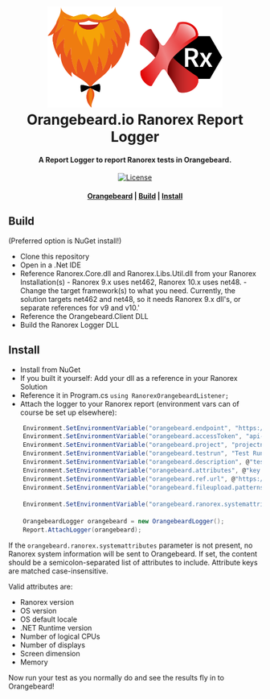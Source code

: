 <h1 align="center">
  <a href="https://github.com/orangebeard-io/Ranorex-Logger">
    <img src="https://raw.githubusercontent.com/orangebeard-io/Ranorex-Logger/master/.github/logo.svg" alt="Orangebeard.io FitNesse TestSystemListener" height="200">
  </a>
  <br>Orangebeard.io Ranorex Report Logger<br>
</h1>

<h4 align="center">A Report Logger to report Ranorex tests in Orangebeard.</h4>

<p align="center">
  <a href="https://github.com/orangebeard-io/Ranorex-Logger/blob/master/LICENSE.txt">
    <img src="https://img.shields.io/github/license/orangebeard-io/Ranorex-Logger?style=flat-square"
      alt="License" />
  </a>
</p>

<div align="center">
  <h4>
    <a href="https://orangebeard.io">Orangebeard</a> |
    <a href="#build">Build</a> |
    <a href="#install">Install</a>
  </h4>
</div>

## Build
(Preferred option is NuGet install!)
 * Clone this repository
 * Open in a .Net IDE
 * Reference Ranorex.Core.dll and Ranorex.Libs.Util.dll from your Ranorex Installation(s) - Ranorex 9.x uses net462, Ranorex 10.x uses net48. - Change the target framework(s) to what you need. Currently, the solution targets net462 and net48, so it needs Ranorex 9.x dll's, or separate references for v9 and v10.'
 * Reference the Orangebeard.Client DLL
 * Build the Ranorex Logger DLL

## Install
 * Install from NuGet
 * If you built it yourself: Add your dll as a reference in your Ranorex Solution
 * Reference it in Program.cs `using RanorexOrangebeardListener;`
 * Attach the logger to your Ranorex report (environment vars can of course be set up elsewhere):
```cs
    Environment.SetEnvironmentVariable("orangebeard.endpoint", "https://your-instance.orangebeard.app");
    Environment.SetEnvironmentVariable("orangebeard.accessToken", "api-token-for-orangebeard");
    Environment.SetEnvironmentVariable("orangebeard.project", "projectname");
    Environment.SetEnvironmentVariable("orangebeard.testrun", "Test Run name");
    Environment.SetEnvironmentVariable("orangebeard.description", @"test run description"); //OPTIONAL
    Environment.SetEnvironmentVariable("orangebeard.attributes", @"key:value;single tag"); //OPTIONAL
    Environment.SetEnvironmentVariable("orangebeard.ref.url", @"https://my-ci-server.net/PRJ/1234"); //OPTIONAL
    Environment.SetEnvironmentVariable("orangebeard.fileupload.patterns", @".*\.txt;.*\.bat"); //OPTIONAL
    
    Environment.SetEnvironmentVariable("orangebeard.ranorex.systemattributes", "memory; number of displays"); //OPTIONAL
    
    OrangebeardLogger orangebeard = new OrangebeardLogger();
    Report.AttachLogger(orangebeard);
```
If the `orangebeard.ranorex.systemattributes` parameter is not present, no Ranorex system information will be sent to Orangebeard.
If set, the content should be a semicolon-separated list of attributes to include. Attribute keys are matched case-insensitive.

Valid attributes are: 

- Ranorex version
- OS version
- OS default locale
- .NET Runtime version
- Number of logical CPUs
- Number of displays
- Screen dimension
- Memory


Now run your test as you normally do and see the results fly in to Orangebeard!

